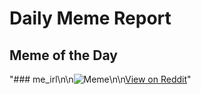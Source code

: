 # Daily Meme Report

## Meme of the Day
"### me_irl\n\n![Meme](https://i.redd.it/ie0zlgb6mvhe1.png)\n\n[View on Reddit](https://redd.it/1ikisnw)"
